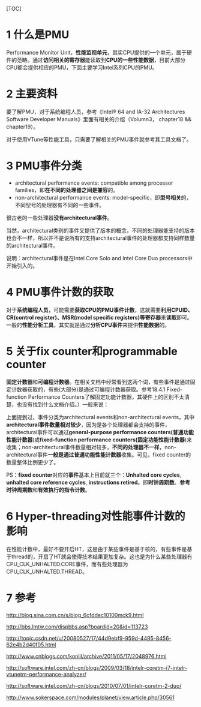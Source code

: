 [TOC]

# 1 什么是PMU

Performance Monitor Unit，**性能监视单元**，其实CPU提供的一个单元，属于硬件的范畴。通过**访问相关的寄存器**能读取到**CPU的一些性能数据**，目前大部分CPU都会提供相应的PMU，下面主要学习Intel系列CPU的PMU。

# 2 主要资料

要了解PMU，对于系统编程人员，参考《Intel® 64 and IA-32 Architectures Software Developer Manuals》里面有相关的介绍（Volumn3， chapter18 && chapter19）。

对于使用VTune等性能工具，只需要了解相关的PMU事件就参考其工具文档了。

# 3 PMU事件分类

- architectural performance events: compatible among processor families，即**在不同的处理器之间是兼容**的。
- non\-architectural performance events: model-specific，即**型号相关**的，不同型号的处理器有不同的一些事件。

很古老的一些处理器**没有architectural事件**。

当然，architectural类别的事件又提供了版本的概念，不同的处理器能支持的版本也会不一样，所以并不是说所有的支持architectural事件的处理器都支持同样数量的architectural事件。

说明：architectural事件是在Intel Core Solo and Intel Core Duo processors中开始引入的。

# 4 PMU事件计数的获取

对于**系统编程人员**，可能需要**获取CPU的PMU事件计数**，这就需要**利用CPUID、CR(control register)、MSR(model specific registers)等寄存器**来**读取**即可。一般的**性能分析工具**，其实就是通过**分析CPU事件**来提供**性能数据**的。

# 5 关于fix counter和programmable counter

**固定计数器**和**可编程计数器**。在相关文档中经常看到这两个词，有些事件是通过固定计数器获取的，有些(大部分)是通过可编程计数器获取。参考18.4.1 Fixed-function Performance Counters了解固定功能计数器，其硬件上的区别不太清楚，也没有找到什么文档介绍。）一般来说：

上面提到过，事件分类为architectural events和non-architectural events，其中**architectural事件数量相对较少**，因为是各个处理器都会支持的事件，architectural事件可以通过**general\-purpose performance counters(普通功能性能计数器**)或**fixed\-function performance counters(固定功能性能计数器**)来收集；non\-architectural事件数量相对较多，**不同的处理器不一样**，non\-architectural事件**一般是通过普通功能性能计数器**收集。可见，fixed counter的数量整体比例更少了。

PS：**fixed counter**对应的**事件**基本上目前就三个：**Unhalted core cycles**, **unhalted core reference cycles**, **instructions retired**。即**时钟周期数**、**参考时钟周期数**和**有效执行的指令计数**。

# 6 Hyper\-threading对性能事件计数的影响

在性能计数中，最好不要开启HT，这是由于某些事件是基于核的，有些事件是基于thread的，开启了HT就会使得技术结果更加复杂。这也是为什么某些处理器有CPU\_CLK\_UNHALTED\.CORE事件，而有些处理器为CPU\_CLK\_UNHALTED\.THREAD。

# 7 参考

http://blog.sina.com.cn/s/blog_6cfddec10100mck9.html

http://bbs.lmtw.com/dispbbs.asp?boardid=20&id=113723

http://topic.csdn.net/u/20080527/17/44d9ebf9-959d-4495-8456-62e4b2d40f05.html

http://www.cnblogs.com/konlil/archive/2011/05/17/2048976.html

http://software.intel.com/zh-cn/blogs/2009/03/18/intelr-coretm-i7-intelr-vtunetm-performance-analyzer/

http://software.intel.com/zh-cn/blogs/2010/07/01/intelr-coretm-2-duo/

http://www.sokerspace.com/modules/planet/view.article.php/30561